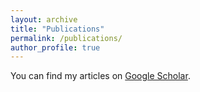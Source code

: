 ```yaml
---
layout: archive
title: "Publications"
permalink: /publications/
author_profile: true
---
```


  You can find my articles on [Google Scholar](https://scholar.google.com/citations?user=HRmslacAAAAJ&hl=en).
